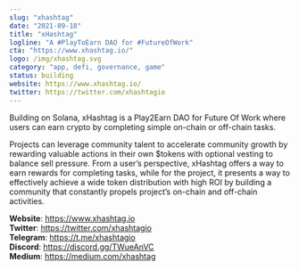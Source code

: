 ```yaml
---
slug: "xhashtag"
date: "2021-09-18"
title: "xHashtag"
logline: "A #PlayToEarn DAO for #FutureOfWork"
cta: "https://www.xhashtag.io/"
logo: /img/xhashtag.svg
category: "app, defi, governance, game"
status: building
website: https://www.xhashtag.io/
twitter: https://twitter.com/xhashtagio
---
```


Building on Solana, xHashtag is a Play2Earn DAO for Future Of Work where users can earn crypto by completing simple on-chain or off-chain tasks.

Projects can leverage community talent to accelerate community growth by rewarding valuable actions in their own $tokens with optional vesting to balance sell pressure. From a user’s perspective, xHashtag offers a way to earn rewards for completing tasks, while for the project, it presents a way to effectively achieve a wide token distribution with high ROI by building a community that constantly propels project’s on-chain and off-chain activities.

<b>Website</b>: https://www.xhashtag.io </br>
<b>Twitter</b>: https://twitter.com/xhashtagio </br>
<b>Telegram</b>: https://t.me/xhashtagio </br>
<b>Discord</b>: https://discord.gg/TWueAnVC </br>
<b>Medium</b>: https://medium.com/xhashtag </br>
